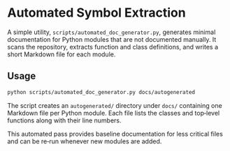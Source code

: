 # Automated Symbol Extraction

A simple utility, `scripts/automated_doc_generator.py`, generates minimal documentation for Python modules that are not documented manually. It scans the repository, extracts function and class definitions, and writes a short Markdown file for each module.

## Usage

```bash
python scripts/automated_doc_generator.py docs/autogenerated
```

The script creates an `autogenerated/` directory under `docs/` containing one Markdown file per Python module. Each file lists the classes and top‑level functions along with their line numbers.

This automated pass provides baseline documentation for less critical files and can be re‑run whenever new modules are added.
